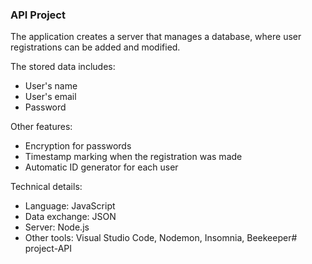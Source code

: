 ### API Project


The application creates a server that manages a database, where user registrations can be added and modified.

The stored data includes:
- User's name
- User's email
- Password


Other features:
- Encryption for passwords
- Timestamp marking when the registration was made
- Automatic ID generator for each user


Technical details:
- Language: JavaScript
- Data exchange: JSON
- Server: Node.js
- Other tools: Visual Studio Code, Nodemon, Insomnia, Beekeeper# project-API
